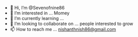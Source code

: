 - 👋 Hi, I’m @Sevenofnine86 
- 👀 I’m interested in ... Momey
- 🌱 I’m currently learning ...
- 💞️ I’m looking to collaborate on ... people interested to grow
- 📫 How to reach me ... nishanthnish86@gmail.com

<!---
Sevenofnine86/Sevenofnine86 is a ✨ special ✨ repository because its `README.md` (this file) appears on your GitHub profile.
You can click the Preview link to take a look at your changes.
--->
